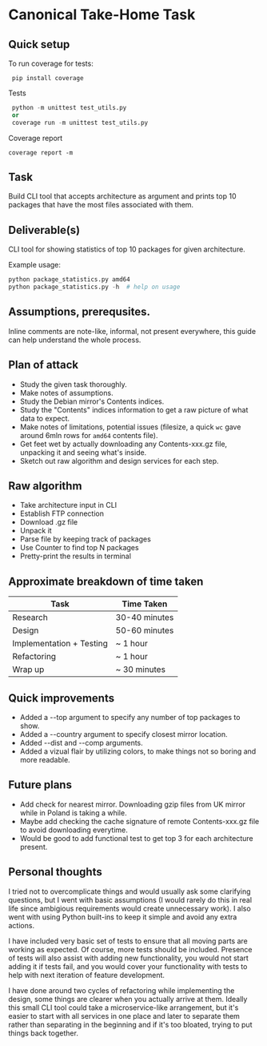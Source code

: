 # Canonical Take-Home Task

## Quick setup
To run coverage for tests:
```
 pip install coverage
``` 
Tests
```python
 python -m unittest test_utils.py
 or
 coverage run -m unittest test_utils.py
```
Coverage report
```
coverage report -m
```

## Task
Build CLI tool that accepts architecture as argument and prints top 10 packages that have the most files associated with them.

## Deliverable(s)
CLI tool for showing statistics of top 10 packages for given architecture.

Example usage: 
```python
python package_statistics.py amd64
python package_statistics.py -h  # help on usage
```

## Assumptions, prerequsites.
Inline comments are note-like, informal, not present everywhere, this guide can help understand the whole process.

## Plan of attack
- Study the given task thoroughly.
- Make notes of assumptions.
- Study the Debian mirror's Contents indices.
- Study the "Contents" indices information to get a raw picture of what data to expect.
- Make notes of limitations, potential issues (filesize, a quick `wc` gave around 6mln rows for `amd64` contents file).
- Get feet wet by actually downloading any Contents-xxx.gz file, unpacking it and seeing what's inside.
- Sketch out raw algorithm and design services for each step.

## Raw algorithm
- Take architecture input in CLI
- Establish FTP connection
- Download .gz file
- Unpack it
- Parse file by keeping track of packages
- Use Counter to find top N packages
- Pretty-print the results in terminal

## Approximate breakdown of time taken
| Task | Time Taken |
|------|------------|
| Research | 30-40 minutes |
| Design   | 50-60 minutes |
| Implementation + Testing | ~ 1 hour |
| Refactoring | ~ 1 hour|
| Wrap up | ~ 30 minutes |

## Quick improvements
- Added a --top argument to specify any number of top packages to show.
- Added a --country argument to specify closest mirror location.
- Added --dist and --comp arguments.
- Added a vizual flair by utilizing colors, to make things not so boring and more readable.

## Future plans
- Add check for nearest mirror. Downloading gzip files from UK mirror while in Poland is taking a while.
- Maybe add checking the cache signature of remote Contents-xxx.gz file to avoid downloading everytime.
- Would be good to add functional test to get top 3 for each architecture present.
  
## Personal thoughts

I tried not to overcomplicate things and would usually ask some clarifying questions, but I went with basic assumptions (I would rarely do this in real life since ambigious requirements would create unnecessary work). I also went with using Python built-ins to keep it simple and avoid any extra actions.

I have included very basic set of tests to ensure that all moving parts are working as expected. Of course, more tests should be included. Presence of tests will also assist with adding new functionality, you would not start adding it if tests fail, and you would cover your functionality with tests to help with next iteration of feature development.

I have done around two cycles of refactoring while implementing the design, some things are clearer when you actually arrive at them.
Ideally this small CLI tool could take a microservice-like arrangement, but it's easier to start with all services in one place and later to separate them rather than separating in the beginning and if it's too bloated, trying to put things back together.
